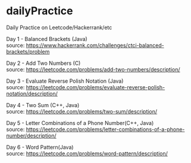 # dailyPractice  
Daily Practice on Leetcode/Hackerrank/etc  

Day 1 - Balanced Brackets (Java)  
source: https://www.hackerrank.com/challenges/ctci-balanced-brackets/problem  

Day 2 - Add Two Numbers (C)  
source: https://leetcode.com/problems/add-two-numbers/description/  

Day 3 - Evaluate Reverse Polish Notation (Java)  
source: https://leetcode.com/problems/evaluate-reverse-polish-notation/description/  

Day 4 - Two Sum (C++, Java)  
source: https://leetcode.com/problems/two-sum/description/  

Day 5 - Letter Combinations of a Phone Number(C++, Java)  
source: https://leetcode.com/problems/letter-combinations-of-a-phone-number/description/  

Day 6 - Word Pattern(Java)  
source: https://leetcode.com/problems/word-pattern/description/  
